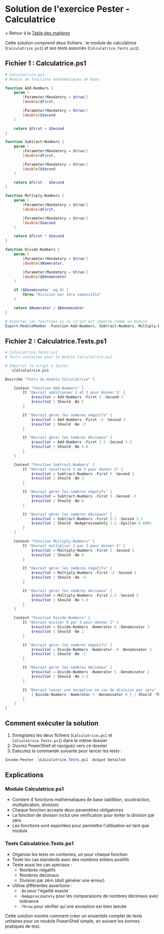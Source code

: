 # Solution de l'exercice Pester - Calculatrice

🔝 Retour à la [Table des matières](/SOMMAIRE.md)

Cette solution comprend deux fichiers : le module de calculatrice (`Calculatrice.ps1`) et ses tests associés (`Calculatrice.Tests.ps1`).

## Fichier 1 : Calculatrice.ps1

```powershell
# Calculatrice.ps1
# Module de fonctions mathématiques de base

function Add-Numbers {
    param (
        [Parameter(Mandatory = $true)]
        [double]$First,

        [Parameter(Mandatory = $true)]
        [double]$Second
    )

    return $First + $Second
}

function Subtract-Numbers {
    param (
        [Parameter(Mandatory = $true)]
        [double]$First,

        [Parameter(Mandatory = $true)]
        [double]$Second
    )

    return $First - $Second
}

function Multiply-Numbers {
    param (
        [Parameter(Mandatory = $true)]
        [double]$First,

        [Parameter(Mandatory = $true)]
        [double]$Second
    )

    return $First * $Second
}

function Divide-Numbers {
    param (
        [Parameter(Mandatory = $true)]
        [double]$Numerator,

        [Parameter(Mandatory = $true)]
        [double]$Denominator
    )

    if ($Denominator -eq 0) {
        throw "Division par zéro impossible"
    }

    return $Numerator / $Denominator
}

# Exporter les fonctions si ce script est importé comme un module
Export-ModuleMember -Function Add-Numbers, Subtract-Numbers, Multiply-Numbers, Divide-Numbers
```

## Fichier 2 : Calculatrice.Tests.ps1

```powershell
# Calculatrice.Tests.ps1
# Tests unitaires pour le module Calculatrice.ps1

# Importer le script à tester
. .\Calculatrice.ps1

Describe "Tests du module Calculatrice" {

    Context "Fonction Add-Numbers" {
        It "Devrait additionner 2 et 3 pour donner 5" {
            $resultat = Add-Numbers -First 2 -Second 3
            $resultat | Should -Be 5
        }

        It "Devrait gérer les nombres négatifs" {
            $resultat = Add-Numbers -First -5 -Second 3
            $resultat | Should -Be -2
        }

        It "Devrait gérer les nombres décimaux" {
            $resultat = Add-Numbers -First 2.5 -Second 3.5
            $resultat | Should -Be 6.0
        }
    }

    Context "Fonction Subtract-Numbers" {
        It "Devrait soustraire 3 de 5 pour donner 2" {
            $resultat = Subtract-Numbers -First 5 -Second 3
            $resultat | Should -Be 2
        }

        It "Devrait gérer les nombres négatifs" {
            $resultat = Subtract-Numbers -First 5 -Second -3
            $resultat | Should -Be 8
        }

        It "Devrait gérer les nombres décimaux" {
            $resultat = Subtract-Numbers -First 5.5 -Second 3.3
            $resultat | Should -BeApproximately 2.2 -Epsilon 0.0001
        }
    }

    Context "Fonction Multiply-Numbers" {
        It "Devrait multiplier 2 par 3 pour donner 6" {
            $resultat = Multiply-Numbers -First 2 -Second 3
            $resultat | Should -Be 6
        }

        It "Devrait gérer les nombres négatifs" {
            $resultat = Multiply-Numbers -First -2 -Second 3
            $resultat | Should -Be -6
        }

        It "Devrait gérer les nombres décimaux" {
            $resultat = Multiply-Numbers -First 2.5 -Second 2
            $resultat | Should -Be 5.0
        }
    }

    Context "Fonction Divide-Numbers" {
        It "Devrait diviser 6 par 3 pour donner 2" {
            $resultat = Divide-Numbers -Numerator 6 -Denominator 3
            $resultat | Should -Be 2
        }

        It "Devrait gérer les nombres négatifs" {
            $resultat = Divide-Numbers -Numerator -6 -Denominator 3
            $resultat | Should -Be -2
        }

        It "Devrait gérer les nombres décimaux" {
            $resultat = Divide-Numbers -Numerator 5 -Denominator 2
            $resultat | Should -Be 2.5
        }

        It "Devrait lancer une exception en cas de division par zéro" {
            { Divide-Numbers -Numerator 5 -Denominator 0 } | Should -Throw "Division par zéro impossible"
        }
    }
}
```

## Comment exécuter la solution

1. Enregistrez les deux fichiers (`Calculatrice.ps1` et `Calculatrice.Tests.ps1`) dans le même dossier
2. Ouvrez PowerShell et naviguez vers ce dossier
3. Exécutez la commande suivante pour lancer les tests :

```powershell
Invoke-Pester .\Calculatrice.Tests.ps1 -Output Detailed
```

## Explications

### Module Calculatrice.ps1
- Contient 4 fonctions mathématiques de base (addition, soustraction, multiplication, division)
- Chaque fonction accepte deux paramètres obligatoires
- La fonction de division inclut une vérification pour éviter la division par zéro
- Les fonctions sont exportées pour permettre l'utilisation en tant que module

### Tests Calculatrice.Tests.ps1
- Organise les tests en contextes, un pour chaque fonction
- Teste les cas standards avec des nombres entiers positifs
- Teste aussi les cas spéciaux :
  - Nombres négatifs
  - Nombres décimaux
  - Division par zéro (doit générer une erreur)
- Utilise différentes assertions :
  - `-Be` pour l'égalité exacte
  - `-BeApproximately` pour les comparaisons de nombres décimaux avec tolérance
  - `-Throw` pour vérifier qu'une exception est bien lancée

Cette solution montre comment créer un ensemble complet de tests unitaires pour un module PowerShell simple, en suivant les bonnes pratiques de test.
